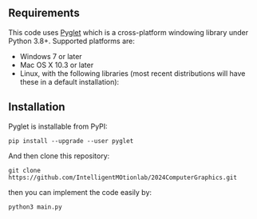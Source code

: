 
## Requirements

This code uses [Pyglet](https://github.com/pyglet/pyglet) which is a cross-platform windowing library under Python 3.8+. 
Supported platforms are:

* Windows 7 or later
* Mac OS X 10.3 or later
* Linux, with the following libraries (most recent distributions will have these in a default installation):

## Installation
Pyglet is installable from PyPI:

    pip install --upgrade --user pyglet

And then clone this repository:

    git clone https://github.com/IntelligentMOtionlab/2024ComputerGraphics.git

then you can implement the code easily by:

    python3 main.py
